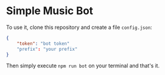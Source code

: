 # Simple Music Bot #

To use it, clone this repository and create a file `config.json`:
```json
{
    "token": "bot token"
    "prefix": "your prefix"
}
```
Then simply execute `npm run bot` on your terminal and that's it.